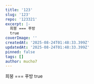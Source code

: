 ```yaml
---
title: '123'
slug: '123'
repo: '123321'
excerpt: |-
  희붕 === 푸방
  true
coverImage: ''
createdAt: '2025-08-24T01:48:33.399Z'
updatedAt: '2025-08-24T01:48:33.399Z'
pinned: false
tags: []
author: mucho7
---
```

희붕 === 푸방
true
